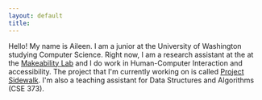 ```yaml
---
layout: default
title: 
---
```


Hello! My name is Aileen. I am a junior at the University of Washington studying Computer 
Science. Right now, I am a research assistant at the at the 
[Makeability Lab](https://makeabilitylab.cs.washington.edu/) and I do work in
Human-Computer Interaction and accessibility. The project that I'm currently working on is
called [Project Sidewalk](https://sidewalk-sea.cs.washington.edu/). I'm also a teaching
assistant for Data Structures and Algorithms (CSE 373).